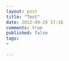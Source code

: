 ```yaml
---
layout: post
title: "Test"
date: 2012-09-28 17:16
comments: true
published: false
tags: 
- 
 
---
```

